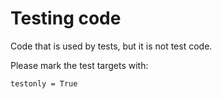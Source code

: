 # Testing code

Code that is used by tests, but it is not test code.

Please mark the test targets with:

```
testonly = True
```
